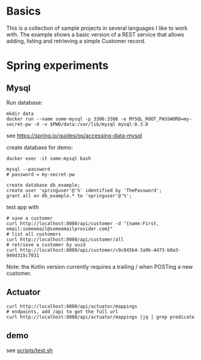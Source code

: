 # Basics

This is a collection of sample projects in several languages I like to work with. 
The example shows a basic version of a REST service that allows adding, listing and retrieving a simple Customer record.

# Spring experiments

## Mysql

Run database:

```
mkdir data
docker run --name some-mysql -p 3306:3306 -e MYSQL_ROOT_PASSWORD=my-secret-pw -d -v $PWD/data:/var/lib/mysql mysql:8.3.0
```

see https://spring.io/guides/gs/accessing-data-mysql

create database for demo:

```
docker exec -it some-mysql bash

mysql --password
# password = my-secret-pw

create database db_example;
create user 'springuser'@'%' identified by 'ThePassword';
grant all on db_example.* to 'springuser'@'%';
```

test app with

```
# save a customer
curl http://localhost:8080/api/customer -d "{name:First, email:someemail@someemailprovider.com}"
# list all customers
curl http://localhost:8080/api/customer/all
# retrieve a customer by uuid
curl http://localhost:8080/api/customer/c9c845b4-3a9b-4473-b0a3-949d315c7031
```

Note: the Kotlin version currently requires a trailing / when POSTing a new customer.

## Actuator

```
curl http://localhost:8080/api/actuator/mappings
# endpoints, add /api to get the full url
curl http://localhost:8080/api/actuator/mappings |jq | grep predicate
```

## demo

see [scripts/test.sh](scripts/test.sh)